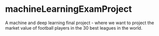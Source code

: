 # machineLearningExamProject
 A machine and deep learning final project - where we want to project the market value of football players in the 30 best leagues in the world. 

